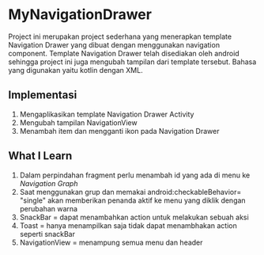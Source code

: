 # MyNavigationDrawer
Project ini merupakan project sederhana yang menerapkan template Navigation Drawer yang dibuat dengan menggunakan navigation component. Template Navigation Drawer telah disediakan oleh android sehingga project ini juga mengubah tampilan dari template tersebut. Bahasa yang digunakan yaitu kotlin dengan XML.

## Implementasi
1. Mengaplikasikan template Navigation Drawer Activity
2. Mengubah tampilan NavigationView
3. Menambah item dan mengganti ikon pada Navigation Drawer

## What I Learn
1. Dalam perpindahan fragment perlu menambah id yang ada di menu ke *Navigation Graph*
2. Saat menggunakan grup dan memakai android:checkableBehavior= "single" akan memberikan penanda aktif ke menu yang diklik dengan perubahan warna
3. SnackBar = dapat menambahkan action untuk melakukan sebuah aksi
4. Toast = hanya menampilkan saja tidak dapat menambhakan action seperti snackBar
5. NavigationView = menampung semua menu dan header
